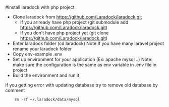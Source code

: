 #install laradock with php project

* Clone laradock from https://github.com/Laradock/laradock.git
    * If you arlready have php project (git submodule add https://github.com/Laradock/laradock.git)
    * If you don't have php project yet (git clone https://github.com/Laradock/laradock.git)
* Enter laradock folder (cd laradock) Note:If you have many laravel project rename your laradock folder 
* Copy env-example .env
* Set up environment for your application (Ex: apache mysql ..) Note: make sure the configuration is the same as env variable in .env file in project
* Build the environment and run it

If you getting error with updating database try to remove old database by comment 
```
    rm -rf ~/.laradock/data/mysql
```
